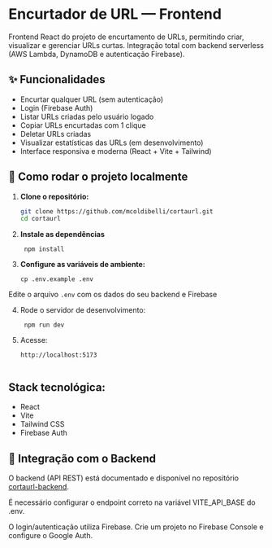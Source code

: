 # Encurtador de URL — Frontend

Frontend React do projeto de encurtamento de URLs, permitindo criar, visualizar e gerenciar URLs curtas. Integração total com backend serverless (AWS Lambda, DynamoDB e autenticação Firebase).

## ✨ Funcionalidades

- Encurtar qualquer URL (sem autenticação)
- Login (Firebase Auth)
- Listar URLs criadas pelo usuário logado
- Copiar URLs encurtadas com 1 clique
- Deletar URLs criadas
- Visualizar estatísticas das URLs (em desenvolvimento)
- Interface responsiva e moderna (React + Vite + Tailwind)

## 🚀 Como rodar o projeto localmente

1. **Clone o repositório:**
   ```sh
   git clone https://github.com/mcoldibelli/cortaurl.git
   cd cortaurl
2. **Instale as dependências**
   ``` 
    npm install
3. **Configure as variáveis de ambiente:**
   ```
   cp .env.example .env
  Edite o arquivo ``.env`` com os dados do seu backend e Firebase

4. Rode o servidor de desenvolvimento:
   ```
    npm run dev
5. Acesse:
    ```
    http://localhost:5173


## Stack tecnológica:
- React
- Vite
- Tailwind CSS
- Firebase Auth

## 🔗 Integração com o Backend
O backend (API REST) está documentado e disponível no repositório [cortaurl-backend]("https://github.com/mcoldibelli/cortaurl-backend").

É necessário configurar o endpoint correto na variável VITE_API_BASE do .env.

O login/autenticação utiliza Firebase. Crie um projeto no Firebase Console e configure o Google Auth.